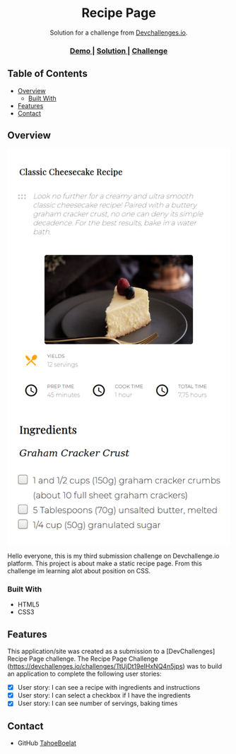 <h1 align="center">Recipe Page</h1>

<div align="center">
   Solution for a challenge from  <a href="https://devchallenges.io/challenges/OEKdUZ6xs0h99C38XVht">Devchallenges.io</a>.
</div>

<div align="center">
  <h3>
    <a href="https://recipepagealfi.netlify.app/">
      Demo
    </a>
    <span> | </span>
    <a href="https://github.com/TahoeBoelat/Responsive-Dev-Challenges/tree/main/Recipe%20Page">
      Solution
    </a>
    <span> | </span>
    <a href="https://devchallenges.io/challenges/OEKdUZ6xs0h99C38XVht">
      Challenge
    </a>
  </h3>
</div>

## Table of Contents

- [Overview](#overview)
  - [Built With](#built-with)
- [Features](#features)
- [Contact](#contact)

## Overview

![screenshot](https://raw.githubusercontent.com/TahoeBoelat/Responsive-Dev-Challenges/main/Recipe%20Page/Screen%20Shot%202021-01-31%20at%2013.43.08.png)

Hello everyone, this is my third submission challenge on Devchallenge.io platform. This project is about make a static recipe page. From this challenge 
im learning alot about position on CSS.

### Built With

- HTML5
- CSS3

## Features

This application/site was created as a submission to a [DevChallenges] Recipe Page challenge. The Recipe Page Challenge (https://devchallenges.io/challenges/TtUjDt19eIHxNQ4n5jps) was to build an application to complete the following user stories:

- [x] User story: I can see a recipe with ingredients and instructions
- [x] User story: I can select a checkbox if I have the ingredients
- [x] User story: I can see number of servings, baking times

## Contact

- GitHub [TahoeBoelat](https://github.com/tahoeboelat)
